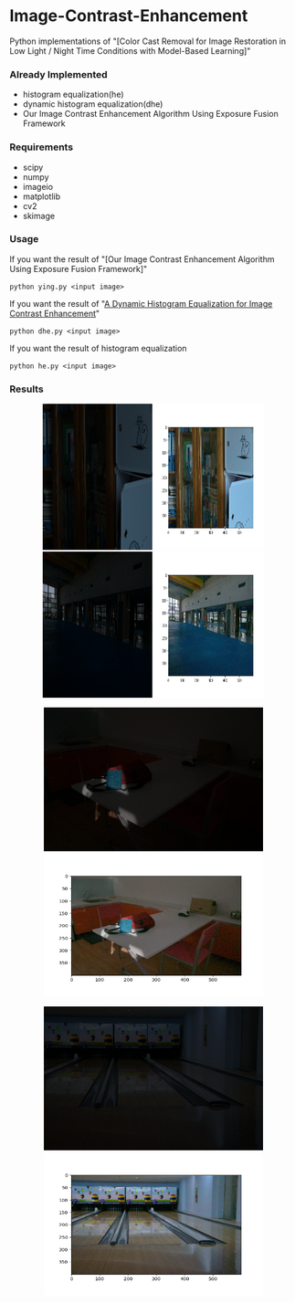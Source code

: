 # Image-Contrast-Enhancement
Python implementations of "[Color Cast Removal for Image Restoration in Low Light / Night Time Conditions with Model-Based Learning]"

### Already Implemented
- histogram equalization(he)
- dynamic histogram equalization(dhe)
- Our Image Contrast Enhancement Algorithm Using Exposure Fusion Framework

### Requirements
- scipy
- numpy
- imageio
- matplotlib
- cv2
- skimage

### Usage
If you want the result of "[Our Image Contrast Enhancement Algorithm Using Exposure Fusion Framework]"
```
python ying.py <input image> 
```
If you want the result of "[A Dynamic Histogram Equalization for Image Contrast Enhancement](https://ieeexplore.ieee.org/document/4266947/)"
```
python dhe.py <input image>
```
If you want the result of histogram equalization
```
python he.py <input image>
```

### Results
<p align='center'>
  <img src='Image-Contrast-Enhancement-master/low/1.png' height='256' width='192'/>
  <img src='Image-Contrast-Enhancement-master/result/fusion_low_result/1.png' height='256' width='192'/>
  <img src='Image-Contrast-Enhancement-master/low/780.png' height='256' width='192'/>
  <img src='Image-Contrast-Enhancement-master/result/fusion_low_result/780.png' height='256' width='192'/>
</p>

<p align='center'>
  <img src='Image-Contrast-Enhancement-master/low/708.png' height='252' width='384'/>
  <img src='Image-Contrast-Enhancement-master/result/fusion_low_result/708.png' height='252' width='384'/>
</p>

<p align='center'>
  <img src='Image-Contrast-Enhancement-master/low/669.png' height='252' width='384'/>
  <img src='Image-Contrast-Enhancement-master/result/fusion_low_result/669.png' height='252' width='384'/>
</p>

